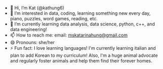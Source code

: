 - 👋 Hi, I’m Kat (@kathung6)
- 👀 I’m interested in data, coding, learning something new every day, piano, puzzles, word games, reading, etc.
- 🌱 I’m currently learning data analysis, data science, python, c++, and data engineering!
- 📫 How to reach me: email: mskatarinahung@gmail.com
- 😄 Pronouns: she/her
- ⚡ Fun fact: I love learning languages! I'm currently learning italian and plan to add Korean to my curriculum! Also, I'm a huge animal advocate and regularly foster animals and help them find their forever homes.

